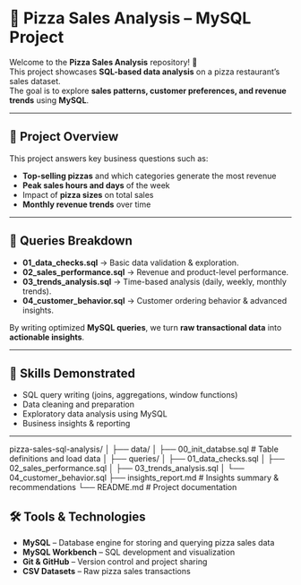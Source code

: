 # 🍕 Pizza Sales Analysis – MySQL Project

Welcome to the **Pizza Sales Analysis** repository! 🚀  
This project showcases **SQL-based data analysis** on a pizza restaurant’s sales dataset.  
The goal is to explore **sales patterns, customer preferences, and revenue trends** using **MySQL**.

---

## 📖 Project Overview

This project answers key business questions such as:

- **Top-selling pizzas** and which categories generate the most revenue  
- **Peak sales hours and days** of the week  
- Impact of **pizza sizes** on total sales  
- **Monthly revenue trends** over time

---

## 🔎 Queries Breakdown

- **01_data_checks.sql** → Basic data validation & exploration.  
- **02_sales_performance.sql** → Revenue and product-level performance.  
- **03_trends_analysis.sql** → Time-based analysis (daily, weekly, monthly trends).  
- **04_customer_behavior.sql** → Customer ordering behavior & advanced insights.  

By writing optimized **MySQL queries**, we turn **raw transactional data** into **actionable insights**.

---

## 🎯 Skills Demonstrated

- SQL query writing (joins, aggregations, window functions)  
- Data cleaning and preparation  
- Exploratory data analysis using MySQL  
- Business insights & reporting  

---

pizza-sales-sql-analysis/
│
├── data/
│   ├── 00_init_databse.sql           # Table definitions and load data
│
├── queries/
│   ├── 01_data_checks.sql
│   ├── 02_sales_performance.sql
│   ├── 03_trends_analysis.sql
│   └── 04_customer_behavior.sql
├── insights_report.md       # Insights summary & recommendations
└── README.md                # Project documentation


## 🛠️ Tools & Technologies

- **MySQL** – Database engine for storing and querying pizza sales data  
- **MySQL Workbench** – SQL development and visualization  
- **Git & GitHub** – Version control and project sharing  
- **CSV Datasets** – Raw pizza sales transactions  
